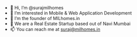 - 👋 Hi, I’m @surajmilhomes
- 👀 I’m interested in Mobile & Web Application Development
- 🌱 I’m the founder of MILhomes.in 
- 💞️ We are a Real Estate Startup based out of Navi Mumbai
- 📫 You can reach me at suraj@milhomes.in

<!---
surajmilhomes/surajmilhomes is a ✨ special ✨ repository because its `README.md` (this file) appears on your GitHub profile.
You can click the Preview link to take a look at your changes.
--->
